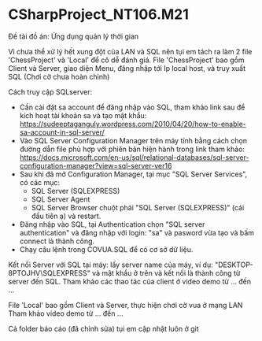 # CSharpProject_NT106.M21
Đề tài đồ án: Ứng dụng quản lý thời gian

Vì chưa thể xử lý hết xung đột của LAN và SQL nên tụi em tách ra làm 2 file 'ChessProject' và 'Local' để cô dễ đánh giá.
File 'ChessProject' bao gồm Client và Server, giao diện Menu, đăng nhập tới Ip local host, và truy xuất SQL (Chơi cờ chưa hoàn chỉnh)

Cách truy cập SQLserver:
- Cần cài đặt sa account để đăng nhập vào SQL, tham khảo link sau để kích hoạt tài khoản sa và tạo mật khẩu: https://sudeeptaganguly.wordpress.com/2010/04/20/how-to-enable-sa-account-in-sql-server/
- Vào SQL Server Configuration Manager trên máy tính bằng cách chọn đường dẫn file phù hợp với phiên bản hiện hành trong link tham khảo: https://docs.microsoft.com/en-us/sql/relational-databases/sql-server-configuration-manager?view=sql-server-ver16
- Sau khi đã mở Configuration Manager, tại mục "SQL Server Services", có các mục:
	+ SQL Server (SQLEXPRESS)
	+ SQL Server Agent
	+ SQL Server Browser
chuột phải "SQL Server (SQLEXPRESS)" (cái đầu tiên ạ) và restart.
- Đăng nhập vào SQL, tại Authentication chọn "SQL server authentication" và đăng nhập với login: "sa" và pasword vừa tạo và bấm connect là thành công.
- Chạy câu lệnh trong COVUA.SQL để có cơ sở dữ liệu.

Kết nối Server với SQL tại máy: lấy server name của máy, ví dụ: "DESKTOP-8PTOJHV\SQLEXPRESS" và mật khẩu ở trên và kết nối là thành công từ server đến SQL.
Tham khảo các thao tác của client ở video demo từ ... đến ...

File 'Local' bao gồm Client và Server, thực hiện chơi cờ vua ở mạng LAN 
Tham khảo video demo từ ... đến ...

Cả folder báo cáo (đã chỉnh sửa) tụi em cập nhật luôn ở git